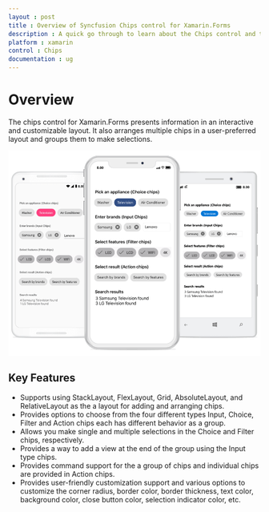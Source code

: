 ```yaml
---
layout : post
title : Overview of Syncfusion Chips control for Xamarin.Forms
description : A quick go through to learn about the Chips control and the key features available in it. 
platform : xamarin
control : Chips
documentation : ug
---
```


# Overview

The chips control for Xamarin.Forms presents information in an interactive and customizable layout. It also arranges multiple chips in a user-preferred layout and groups them to make selections. 

![](images/overview_image/chip_overview_image.png)

## Key Features

* Supports using StackLayout, FlexLayout, Grid, AbsoluteLayout, and RelativeLayout as the a layout for adding and arranging chips.
* Provides options to choose from the four different types Input, Choice, Filter and Action chips each has different behavior as a group. 
* Allows you make single and multiple selections in the Choice and Filter chips, respectively.
* Provides a way to add a view at the end of the group using the Input type chips.
* Provides command support for the a group of chips and individual chips are provided in Action chips.
* Provides user-friendly customization support and various options to customize the corner radius, border color, border thickness, text color, background color, close button color, selection indicator color, etc.

